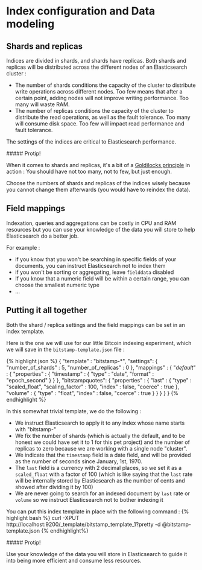 # Index configuration and Data modeling

## Shards and replicas

Indices are divided in shards, and shards have replicas. Both shards and
replicas will be distributed across the different nodes of an Elasticsearch
cluster :

* The number of shards conditions the capacity of the cluster to distribute
  write operations across different nodes. Too few means that after a certain point,
  adding nodes will not improve writing performance. Too many will waste RAM.
* The number of replicas conditions the capacity of the cluster to distribute
  the read operations, as well as the fault tolerance. Too many will consume
  disk space. Too few will impact read performance and fault tolerance.

The settings of the indices are critical to Elasticsearch performance.

<div class="note protip">
##### Protip!

When it comes to shards and replicas, it's a bit of a [Goldilocks
principle](https://en.wikipedia.org/wiki/Goldilocks_principle) in action : You
should have not too many, not to few, but just enough.

Choose the numbers of shards and replicas of the indices wisely because you
cannot change them afterwards (you would have to reindex the data).
</div>

## Field mappings

Indexation, queries and aggregations can be costly in CPU and RAM resources but
you can use your knowledge of the data you will store to help Elasticsearch do
a better job.

For example :

* if you know that you won't be searching in specific fields of your documents,
  you can instruct Elasticsearch not to index them
* if you won't be sorting or aggregating, leave `fielddata` disabled
* If you know that a numeric field will be within a certain range, you can choose the smallest numeric type
* ...

## Putting it all together

Both the shard / replica settings and the field mappings can be set in an
index template.

Here is the one we will use for our little Bitcoin indexing experiment, which
we will save in the `bitstamp-template.json` file :

{% highlight json %}
{
        "template" : "bitstamp-*",
        "settings": {
                "number_of_shards" : 5,
                "number_of_replicas" : 0
        },
        "mappings" : {
                "_default_" : {
                        "properties" : {
                                "timestamp" : {
                                        "type" : "date",
                                        "format" : "epoch_second"
                                }
                        }
                },
                "bitstampquotes": {
                        "properties" : {
                                "last" : {
                                        "type" : "scaled_float",
                                        "scaling_factor" : 100,
                                        "index" : false,
                                        "coerce" : true
                                },
                                "volume" : {
                                        "type" : "float",
                                        "index" : false,
                                        "coerce" : true
                                }
                        }
                }
        }
}
{% endhighlight %}

In this somewhat trivial template, we do the following : 

* We instruct Elasticsearch to apply it to any index whose name starts with
"bitstamp-" 
* We fix the number of shards (which is actually the default, and to be honest
we could have set it to 1 for this pet project) and the number of replicas to
zero because we are working with a single node "cluster".
* We indicate that the `timestamp` field is a date field, and will be provided
as the number of seconds since January, 1st, 1970.
* The `last` field is a currency with 2 decimal places, so we set it as a
`scaled_float` with a factor of 100 (which is like saying that the `last` rate
will be internally stored by Elasticsearch as the number of cents and showed
after dividing it by 100)
* We are never going to search for an indexed document by `last` rate or
`volume` so we instruct Elasticsearch not to bother indexing it

You can put this index template in place with the following command :
{% highlight bash %}
curl -XPUT http://localhost:9200/_template/bitstamp_template_1?pretty -d @bitstamp-template.json
{% endhighlight%}

<div class="note protip">
##### Protip!

Use your knowledge of the data you will store in Elasticsearch to guide it
into being more efficient and consume less resources.
</div>
